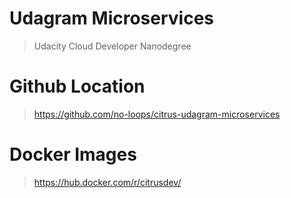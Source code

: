 # Udagram Microservices
> Udacity Cloud Developer Nanodegree

# Github Location
> https://github.com/no-loops/citrus-udagram-microservices

# Docker Images
> https://hub.docker.com/r/citrusdev/